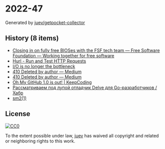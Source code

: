 # 2022-47

Generated by [juev/getpocket-collector](https://github.com/juev/getpocket-collector)

## History (8 items)

- [Closing in on fully free BIOSes with the FSF tech team — Free Software Foundation — Working together for free software](https://www.fsf.org/blogs/sysadmin/closing-in-on-fully-free-bioses-with-the-fsf-tech-team)
- [Hurl - Run and Test HTTP Requests](https://hurl.dev/index.html)
- [I/O is no longer the bottleneck](https://benhoyt.com/writings/io-is-no-longer-the-bottleneck/)
- [410 Deleted by author — Medium](https://medium.com/@kris-nova/hachyderm-infrastructure-74f518bc7472)
- [410 Deleted by author — Medium](https://medium.com/@kris-nova/experimenting-with-federation-and-migrating-accounts-eae61a688c3c)
- [Oh My GitHub 1.0 is out! | KeepCoding](https://en.liujiacai.net/2022/11/26/oh-my-github-1-0/)
- [Рассматриваем под лупой отладчик Delve для Go-разработчиков / Хабр](https://habr.com/ru/companies/ozontech/articles/701198/)
- [sm2(1)](https://len.falken.directory/code/sm2.git/)

## License

[![CC0](https://mirrors.creativecommons.org/presskit/buttons/88x31/svg/cc-zero.svg)](https://creativecommons.org/publicdomain/zero/1.0/)

To the extent possible under law, [juev](https://github.com/juev) has waived all copyright and related or neighboring rights to this work.
